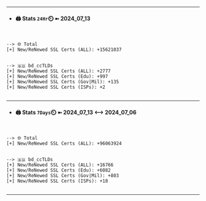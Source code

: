 

---
- #### 🖨️ **Stats** `24Hr`⏲️ ➼ 2024_07_13
```console


--> 🌐 Total
[+] New/ReNewed SSL Certs (ALL): +15621037


--> 🇧🇩 bd_ccTLDs
[+] New/ReNewed SSL Certs (ALL): +2777
[+] New/ReNewed SSL Certs (Edu): +997
[+] New/ReNewed SSL Certs (Gov|Mil): +135
[+] New/ReNewed SSL Certs (ISPs): +2


```

---
- #### 🖨️ **Stats** `7Days`⏲️ ➼ 2024_07_13 <--> 2024_07_06
```console


--> 🌐 Total
[+] New/ReNewed SSL Certs (ALL): +96063924


--> 🇧🇩 bd_ccTLDs
[+] New/ReNewed SSL Certs (ALL): +16766
[+] New/ReNewed SSL Certs (Edu): +6082
[+] New/ReNewed SSL Certs (Gov|Mil): +803
[+] New/ReNewed SSL Certs (ISPs): +18


```

---

